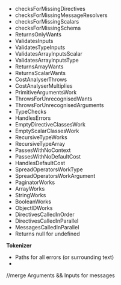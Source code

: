 
- checksForMissingDirectives
- checksForMissingMessageResolvers
- checksForMissingScalars
- checksForMissingSchema
- ReturnsOnlyWants
- ValidatesInputs
- ValidatesTypeInputs
- ValidatesArrayInputsScalar
- ValidatesArrayInputsType
- ReturnsArrayWants
- ReturnsScalarWants
- CostAnalyserThrows
- CostAnalyserMultiplies
- PrimitiveArgumentsWork
- ThrowsForUnrecognisedWants
- ThrowsForUnrecognisedArguments
- TypeChecks
- HandlesErrors
- EmptyDirectiveClassesWork
- EmptyScalarClassesWork
- RecursiveTypeWorks
- RecursiveTypeArray
- PassesWithNoContext
- PassesWithNoDefaultCost
- HandlesDefaultCost
- SpreadOperatorsWorkType
- SpreadOperatorsWorkArgument
- PaginatorWorks
- ArrayWorks
- StringWorks
- BooleanWorks
- ObjectIDWorks
- DirectivesCalledInOrder
- DirectivesCalledInParallel
- MessagesCalledInParallel
- Returns null for undefined

**Tokenizer**
- Paths for all errors (or surrounding text)
- 

//merge Arguments && Inputs for messages